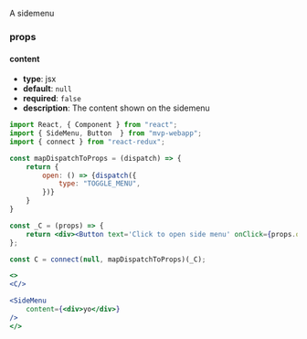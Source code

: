 
A sidemenu

### props
#### content
- **type**: jsx
- **default**: `null`
- **required**: `false`
- **description**: The content shown on the sidemenu

``` jsx
import React, { Component } from "react";
import { SideMenu, Button  } from "mvp-webapp";
import { connect } from "react-redux";

const mapDispatchToProps = (dispatch) => {
    return {
        open: () => {dispatch({
            type: "TOGGLE_MENU",
        })}
    }
}

const _C = (props) => {
    return <div><Button text='Click to open side menu' onClick={props.open}/></div>
};

const C = connect(null, mapDispatchToProps)(_C);

<>
<C/>

<SideMenu 
    content={<div>yo</div>}
/>
</>
```
